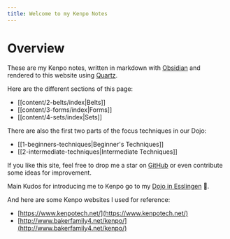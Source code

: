 ```yaml
---
title: Welcome to my Kenpo Notes
---
```


# Overview

These are my Kenpo notes, written in markdown with [Obsidian] and rendered to this website
using [Quartz].

[Obsidian]: https://obsidian.md/
[Quartz]: https://quartz.jzhao.xyz/

Here are the different sections of this page:

- [[content/2-belts/index|Belts]]
- [[content/3-forms/index|Forms]]
- [[content/4-sets/index|Sets]]

There are also the first two parts of the focus techniques in our Dojo:

- [[1-beginners-techniques|Beginner's Techniques]]
- [[2-intermediate-techniques|Intermediate Techniques]]

If you like this site, feel free to drop me a star on [GitHub] or even contribute some ideas for
improvement.

[GitHub]: https://github.com/realJohnDoe/kenpo-quartz

Main Kudos for introducing me to Kenpo go to my [Dojo in Esslingen] 🙏.

[Dojo in Esslingen]: https://karate-esslingen.de/
[Alternative]: https://bushido-esslingen.de/

And here are some Kenpo websites I used for reference:

- [https://www.kenpotech.net/](https://www.kenpotech.net/)
- [http://www.bakerfamily4.net/kenpo/](http://www.bakerfamily4.net/kenpo/)
